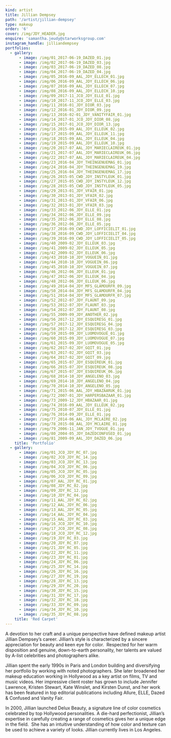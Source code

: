 ```yaml
---
kind: artist
title: Jillian Dempsey
path: '/artist/jillian-dempsey'
type: makeup
order: '6'
cover: /img/JDY_HEADER.jpg
enquire: 'samantha.jeudy@starworksgroup.com'
instagram_handle: jilliandempsey
portfolios:
  - gallery:
      - image: /img/01_2017-06-19_DAZED_01.jpg
      - image: /img/02_2017-06-19_DAZED_03.jpg
      - image: /img/03_2017-06-19_DAZED_08.jpg
      - image: /img/04_2017-06-19_DAZED_04.jpg
      - image: /img/05_2016-09_AAL_JDY_ELLECH_01.jpg
      - image: /img/06_2016-09_AAL_JDY_ELLECH_06.jpg
      - image: /img/07_2016-09_AAL_JDY_ELLECH_07.jpg
      - image: /img/08_2016-09_AAL_JDY_ELLECH_10.jpg
      - image: /img/09_2017-11_JCO_JDY_ELLE_01.jpg
      - image: /img/10_2017-11_JCO_JDY_ELLE_03.jpg
      - image: /img/11_2016-01_JDY_DIOR_03.jpg
      - image: /img/12_2016-01_JDY_DIOR_09.jpg
      - image: /img/13_2016-02-01_JDY_VANITYFAIR_01.jpg
      - image: /img/14_2017-01_JCO_JDY_DIOR_08.jpg
      - image: /img/15_2017-01_JCO_JDY_DIOR_13.jpg
      - image: /img/16_2015-09_AAL_JDY_ELLEUK_02.jpg
      - image: /img/17_2015-09_AAL_JDY_ELLEUK_11.jpg
      - image: /img/18_2015-09_AAL_JDY_ELLEUK_04.jpg
      - image: /img/19_2015-09_AAL_JDY_ELLEUK_10.jpg
      - image: /img/20_2017-07_AAL_JDY_MARIECLAIREUK_01.jpg
      - image: /img/21_2017-07_AAL_JDY_MARIECLAIREUK_06.jpg
      - image: /img/22_2017-07_AAL_JDY_MARIECLAIREUK_04.jpg
      - image: /img/23_2016-04_JDY_THEINGENUEMAG_01.jpg
      - image: /img/24_2016-04_JDY_THEINGENUEMAG_19.jpg
      - image: /img/25_2016-04_JDY_THEINGENUEMAG_17.jpg
      - image: /img/26_2015-05_CWD_JDY_INSTYLEUK_01.jpg
      - image: /img/27_2015-05_CWD_JDY_INSTYLEUK_12.jpg
      - image: /img/28_2015-05_CWD_JDY_INSTYLEUK_05.jpg
      - image: /img/29_2013-01_JDY_VFAIR_01.jpg
      - image: /img/30_2013-01_JDY_VFAIR_02.jpg
      - image: /img/31_2013-01_JDY_VFAIR_06.jpg
      - image: /img/32_2013-01_JDY_VFAIR_03.jpg
      - image: /img/33_2012-06_JDY_ELLE_01.jpg
      - image: /img/34_2012-06_JDY_ELLE_09.jpg
      - image: /img/35_2012-06_JDY_ELLE_08.jpg
      - image: /img/36_2012-06_JDY_ELLE_05.jpg
      - image: /img/37_2016-09_CWD_JDY_LOFFICIELIT_01.jpg
      - image: /img/38_2016-09_CWD_JDY_LOFFICIELIT_04.jpg
      - image: /img/39_2016-09_CWD_JDY_LOFFICIELIT_05.jpg
      - image: /img/40_2009-02_JDY_ELLEUK_03.jpg
      - image: /img/41_2009-02_JDY_ELLEUK_05.jpg
      - image: /img/42_2009-02_JDY_ELLEUK_06.jpg
      - image: /img/43_2010-10_JDY_VOGUEIN_01.jpg
      - image: /img/44_2010-10_JDY_VOGUEIN_06.jpg
      - image: /img/45_2010-10_JDY_VOGUEIN_07.jpg
      - image: /img/46_2012-06_JDY_ELLEUK_01.jpg
      - image: /img/47_2012-06_JDY_ELLEUK_04.jpg
      - image: /img/48_2012-06_JDY_ELLEUK_06.jpg
      - image: /img/49_2014-04_JDY_MFS_GLAMOURFR_09.jpg
      - image: /img/50_2014-04_JDY_MFS_GLAMOURFR_04.jpg
      - image: /img/51_2014-04_JDY_MFS_GLAMOURFR_07.jpg
      - image: /img/52_2012-07_JDY_FLAUNT_09.jpg
      - image: /img/53_2012-07_JDY_FLAUNT_03.jpg
      - image: /img/54_2012-07_JDY_FLAUNT_08.jpg
      - image: /img/55_2009-09_JDY_ANOTHER_02.jpg
      - image: /img/56_2017-12_JDY_ESQUIRESG_01.jpg
      - image: /img/57_2017-12_JDY_ESQUIRESG_04.jpg
      - image: /img/58_2017-12_JDY_ESQUIRESG_03.jpg
      - image: /img/59_2015-09_JDY_LUOMOVOGUE_01.jpg
      - image: /img/60_2015-09_JDY_LUOMOVOGUE_07.jpg
      - image: /img/61_2015-09_JDY_LUOMOVOGUE_05.jpg
      - image: /img/62_2017-02_JDY_GQIT_01.jpg
      - image: /img/63_2017-02_JDY_GQIT_03.jpg
      - image: /img/64_2017-02_JDY_GQIT_09.jpg
      - image: /img/65_2015-07_JDY_ESQUIREUK_01.jpg
      - image: /img/66_2015-07_JDY_ESQUIREUK_08.jpg
      - image: /img/67_2015-07_JDY_ESQUIREUK_06.jpg
      - image: /img/68_2014-10_JDY_ANGELENO_03.jpg
      - image: /img/69_2014-10_JDY_ANGELENO_04.jpg
      - image: /img/70_2014-10_JDY_ANGELENO_05.jpg
      - image: /img/71_2015-06_AAL_JDY_HBAZAARUK_01.jpg
      - image: /img/72_2007-01_JDY_HARPERSBAZAAR_01.jpg
      - image: /img/73_2009-12_JDY_HBAZAAR_01.jpg
      - image: /img/74_2016-09_AAL_JDY_ELLEUK_02.jpg
      - image: /img/75_2010-07_JDY_ELLE_01.jpg
      - image: /img/76_2014-09_JDY_ELLE_01.jpg
      - image: /img/77_2014-06_AAL_JDY_MCLAIRE_02.jpg
      - image: /img/78_2015-08_AAL_JDY_MCLAIRE_01.jpg
      - image: /img/79_2006-11_JAN_JDY_TVOGUE_01.jpg
      - image: /img/80_2004-05_JDY_DAZEDCONFUSED_01.jpg
      - image: /img/81_2009-09_AAL_JDY_DAZED_06.jpg
    title: 'Portfolio'
  - gallery:
      - image: /img/01_JCO_JDY_RC_07.jpg
      - image: /img/02_JCO_JDY_RC_14.jpg
      - image: /img/03_JCO_JDY_RC_13.jpg
      - image: /img/04_JCO_JDY_RC_06.jpg
      - image: /img/05_JCO_JDY_RC_05.jpg
      - image: /img/06_JCO_JDY_RC_09.jpg
      - image: /img/07_AAL_JDY_RC_01.jpg
      - image: /img/08_JDY_RC_02.jpg
      - image: /img/09_JDY_RC_12.jpg
      - image: /img/10_JDY_RC_04.jpg
      - image: /img/11_AAL_JDY_RC_02.jpg
      - image: /img/12_AAL_JDY_RC_06.jpg
      - image: /img/13_AAL_JDY_RC_05.jpg
      - image: /img/14_AAL_JDY_RC_04.jpg
      - image: /img/15_AAL_JDY_RC_03.jpg
      - image: /img/16_JCO_JDY_RC_10.jpg
      - image: /img/17_JCO_JDY_RC_08.jpg
      - image: /img/18_JCO_JDY_RC_12.jpg
      - image: /img/19_JDY_RC_03.jpg
      - image: /img/20_JDY_RC_07.jpg
      - image: /img/21_JDY_RC_05.jpg
      - image: /img/22_JDY_RC_11.jpg
      - image: /img/23_JDY_RC_01.jpg
      - image: /img/24_JDY_RC_06.jpg
      - image: /img/25_JDY_RC_14.jpg
      - image: /img/26_JDY_RC_16.jpg
      - image: /img/27_JDY_RC_19.jpg
      - image: /img/28_JDY_RC_13.jpg
      - image: /img/29_JDY_RC_20.jpg
      - image: /img/30_JDY_RC_15.jpg
      - image: /img/31_JDY_RC_17.jpg
      - image: /img/32_JDY_RC_18.jpg
      - image: /img/33_JDY_RC_09.jpg
      - image: /img/34_JDY_RC_10.jpg
      - image: /img/35_JDY_RC_08.jpg
    title: 'Red Carpet'
---
```

A devotion to her craft and a unique perspective have defined makeup artist Jillian Dempsey’s career. Jillian’s style is characterized by a sincere appreciation for beauty and keen eye for color.  Respected for her warm disposition and genuine, down-to-earth personality, her talents are valued by A-list celebrities and photographers alike.

Jillian spent the early 1990s in Paris and London building and diversifying her portfolio by working with noted photographers. She later broadened her makeup education working in Hollywood as a key artist on films, TV and music videos. Her impressive client roster has grown to include Jennifer Lawrence, Kristen Stewart, Kate Winslet, and Kirsten Dunst, and her work has been featured in top editorial publications including Allure, ELLE, Dazed & Confused and Vanity Fair.

In 2000, Jillian launched Delux Beauty, a signature line of color cosmetics celebrated by top Hollywood personalities. A die-hard perfectionist, Jillian’s expertise in carefully creating a range of cosmetics gives her a unique edge in the field.  She has an intuitive understanding of how color and texture can be used to achieve a variety of looks.
Jillian currently lives in Los Angeles.
